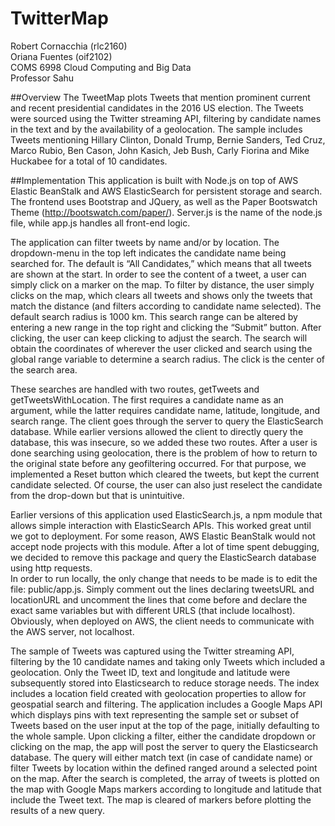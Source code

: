 # TwitterMap
Robert Cornacchia (rlc2160)  
Oriana Fuentes (oif2102)  
COMS 6998 Cloud Computing and Big Data	  	
Professor Sahu		  

##Overview
The TweetMap plots Tweets that mention prominent current and recent presidential candidates in the 2016 US election. The Tweets were sourced using the Twitter streaming API, filtering by candidate names in the text and by the availability of a geolocation. The sample includes Tweets mentioning Hillary Clinton, Donald Trump, Bernie Sanders, Ted Cruz, Marco Rubio, Ben Cason, John Kasich, Jeb Bush, Carly Fiorina and Mike Huckabee for a total of 10 candidates.  

##Implementation
This application is built with Node.js on top of AWS Elastic BeanStalk and AWS ElasticSearch for persistent storage and search. The frontend uses Bootstrap and JQuery, as well as the Paper Bootswatch Theme (http://bootswatch.com/paper/). Server.js is the name of the node.js file, while app.js handles all front-end logic.  
  
The application can filter tweets by name and/or by location. The dropdown-menu in the top left indicates the candidate name being searched for. The default is “All Candidates,” which means that all tweets are shown at the start. In order to see the content of a tweet, a user can simply click on a marker on the map. To filter by distance, the user simply clicks on the map, which clears all tweets and shows only the tweets that match the distance (and filters according to candidate name selected). The default search radius is 1000 km. This search range can be altered by entering a new range in the top right and clicking the “Submit” button. After clicking, the user can keep clicking to adjust the search. The search will obtain the coordinates of wherever the user clicked and search using the global range variable to determine a search radius. The click is the center of the search area.  

These searches are handled with two routes, getTweets and getTweetsWithLocation. The first requires a candidate name as an argument, while the latter requires candidate name, latitude, longitude, and search range. The client goes through the server to query the ElasticSearch database. While earlier versions allowed the client to directly query the database, this was insecure, so we added these two routes.
After a user is done searching using geolocation, there is the problem of how to return to the original state before any geofiltering occurred. For that purpose, we implemented a Reset button which cleared the tweets, but kept the current candidate selected. Of course, the user can also just reselect the candidate from the drop-down but that is unintuitive.    

Earlier versions of this application used ElasticSearch.js, a npm module that allows simple interaction with ElasticSearch APIs. This worked great until we got to deployment. For some reason, AWS Elastic BeanStalk would not accept node projects with this module. After a lot of time spent debugging, we decided to remove this package and query the ElasticSearch database using http requests.  
In order to run locally, the only change that needs to be made is to edit the file: public/app.js. Simply comment out the lines declaring tweetsURL and locationURL and uncomment the lines that come before and declare the exact same variables but with different URLS (that include localhost). Obviously, when deployed on AWS, the client needs to communicate with the AWS server, not localhost.   

The sample of Tweets was captured using the Twitter streaming API, filtering by the 10 candidate names and taking only Tweets which included a geolocation. Only the Tweet ID, text and longitude and latitude were subsequently stored into Elasticsearch to reduce storage needs. The index includes a location field created with geolocation properties to allow for geospatial search and filtering. The application includes a Google Maps API which displays pins with text representing the sample set or subset of Tweets based on the user input at the top of the page, initially defaulting to the whole sample. Upon clicking a filter, either the candidate dropdown or clicking on the map, the app will post the server to query the Elasticsearch database. The query will either match text (in case of candidate name) or filter Tweets by location within the defined ranged around a selected point on the map. After the search is completed, the array of tweets is plotted on the map with Google Maps markers according to longitude and latitude that include the Tweet text. The map is cleared of markers before plotting the results of a new query.  
